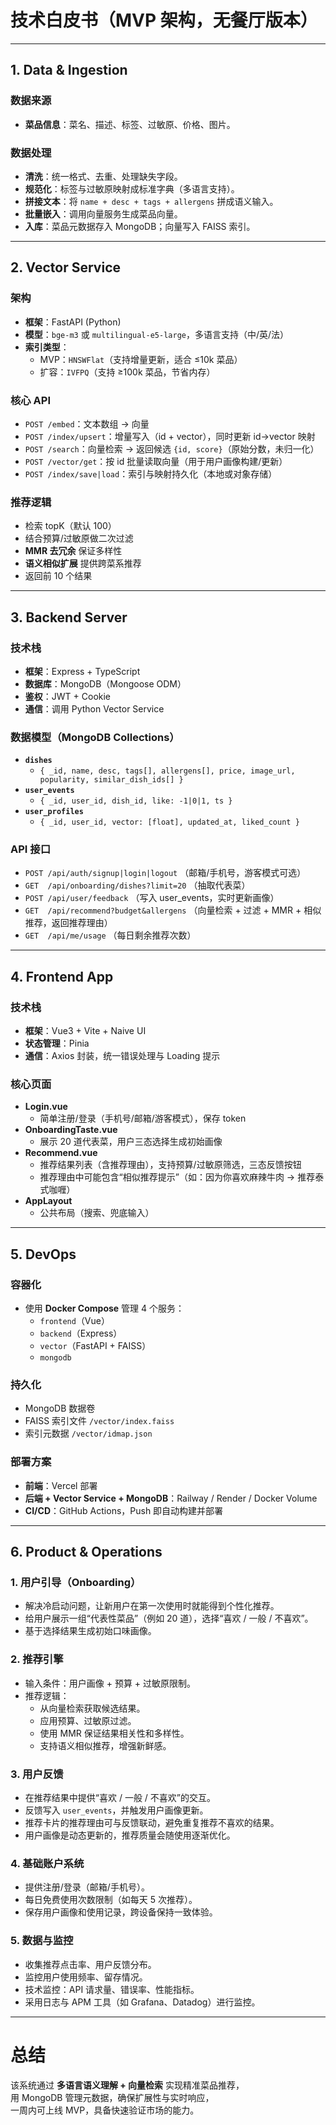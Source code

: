 # 技术白皮书（MVP 架构，无餐厅版本）

---

## 1. Data & Ingestion

### 数据来源

- **菜品信息**：菜名、描述、标签、过敏原、价格、图片。

### 数据处理

- **清洗**：统一格式、去重、处理缺失字段。
- **规范化**：标签与过敏原映射成标准字典（多语言支持）。
- **拼接文本**：将 `name + desc + tags + allergens` 拼成语义输入。
- **批量嵌入**：调用向量服务生成菜品向量。
- **入库**：菜品元数据存入 MongoDB；向量写入 FAISS 索引。

---

## 2. Vector Service

### 架构

- **框架**：FastAPI (Python)
- **模型**：`bge-m3` 或 `multilingual-e5-large`，多语言支持（中/英/法）
- **索引类型**：
  - MVP：`HNSWFlat`（支持增量更新，适合 ≤10k 菜品）
  - 扩容：`IVFPQ`（支持 ≥100k 菜品，节省内存）

### 核心 API

- `POST /embed`：文本数组 → 向量
- `POST /index/upsert`：增量写入（id + vector），同时更新 id→vector 映射
- `POST /search`：向量检索 → 返回候选 `{id, score}`（原始分数，未归一化）
- `POST /vector/get`：按 id 批量读取向量（用于用户画像构建/更新）
- `POST /index/save|load`：索引与映射持久化（本地或对象存储）

### 推荐逻辑

- 检索 topK（默认 100）
- 结合预算/过敏原做二次过滤
- **MMR 去冗余** 保证多样性
- **语义相似扩展** 提供跨菜系推荐
- 返回前 10 个结果

---

## 3. Backend Server

### 技术栈

- **框架**：Express + TypeScript
- **数据库**：MongoDB（Mongoose ODM）
- **鉴权**：JWT + Cookie
- **通信**：调用 Python Vector Service

### 数据模型（MongoDB Collections）

- **`dishes`**
  - `{ _id, name, desc, tags[], allergens[], price, image_url, popularity, similar_dish_ids[] }`
- **`user_events`**
  - `{ _id, user_id, dish_id, like: -1|0|1, ts }`
- **`user_profiles`**
  - `{ _id, user_id, vector: [float], updated_at, liked_count }`

### API 接口

- `POST /api/auth/signup|login|logout` （邮箱/手机号，游客模式可选）
- `GET  /api/onboarding/dishes?limit=20` （抽取代表菜）
- `POST /api/user/feedback` （写入 user_events，实时更新画像）
- `GET  /api/recommend?budget&allergens` （向量检索 + 过滤 + MMR + 相似推荐，返回推荐理由）
- `GET  /api/me/usage` （每日剩余推荐次数）

---

## 4. Frontend App

### 技术栈

- **框架**：Vue3 + Vite + Naive UI
- **状态管理**：Pinia
- **通信**：Axios 封装，统一错误处理与 Loading 提示

### 核心页面

- **Login.vue**
  - 简单注册/登录（手机号/邮箱/游客模式），保存 token
- **OnboardingTaste.vue**
  - 展示 20 道代表菜，用户三态选择生成初始画像
- **Recommend.vue**
  - 推荐结果列表（含推荐理由），支持预算/过敏原筛选，三态反馈按钮
  - 推荐理由中可能包含“相似推荐提示”（如：因为你喜欢麻辣牛肉 → 推荐泰式咖喱）
- **AppLayout**
  - 公共布局（搜索、兜底输入）

---

## 5. DevOps

### 容器化

- 使用 **Docker Compose** 管理 4 个服务：
  - `frontend`（Vue）
  - `backend`（Express）
  - `vector`（FastAPI + FAISS）
  - `mongodb`

### 持久化

- MongoDB 数据卷
- FAISS 索引文件 `/vector/index.faiss`
- 索引元数据 `/vector/idmap.json`

### 部署方案

- **前端**：Vercel 部署
- **后端 + Vector Service + MongoDB**：Railway / Render / Docker Volume
- **CI/CD**：GitHub Actions，Push 即自动构建并部署

---

## 6. Product & Operations

### 1. 用户引导（Onboarding）

- 解决冷启动问题，让新用户在第一次使用时就能得到个性化推荐。
- 给用户展示一组“代表性菜品”（例如 20 道），选择“喜欢 / 一般 / 不喜欢”。
- 基于选择结果生成初始口味画像。

### 2. 推荐引擎

- 输入条件：用户画像 + 预算 + 过敏原限制。
- 推荐逻辑：
  - 从向量检索获取候选结果。
  - 应用预算、过敏原过滤。
  - 使用 MMR 保证结果相关性和多样性。
  - 支持语义相似推荐，增强新鲜感。

### 3. 用户反馈

- 在推荐结果中提供“喜欢 / 一般 / 不喜欢”的交互。
- 反馈写入 `user_events`，并触发用户画像更新。
- 推荐卡片的推荐理由可与反馈联动，避免重复推荐不喜欢的结果。
- 用户画像是动态更新的，推荐质量会随使用逐渐优化。

### 4. 基础账户系统

- 提供注册/登录（邮箱/手机号）。
- 每日免费使用次数限制（如每天 5 次推荐）。
- 保存用户画像和使用记录，跨设备保持一致体验。

### 5. 数据与监控

- 收集推荐点击率、用户反馈分布。
- 监控用户使用频率、留存情况。
- 技术监控：API 请求量、错误率、性能指标。
- 采用日志与 APM 工具（如 Grafana、Datadog）进行监控。

---

# 总结

该系统通过 **多语言语义理解 + 向量检索** 实现精准菜品推荐，  
用 MongoDB 管理元数据，确保扩展性与实时响应，  
一周内可上线 MVP，具备快速验证市场的能力。
